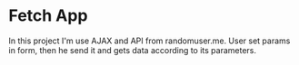 # Fetch App
In this project I'm use AJAX and API from randomuser.me. User set params in form, then he send it and gets data according to its parameters.
